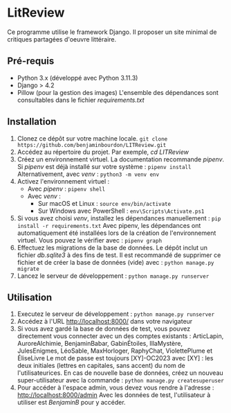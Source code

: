 # LitReview

Ce programme utilise le framework Django.
Il proposer un site minimal de critiques partagées d'oeuvre littéraire.

## Pré-requis

- Python 3.x (développé avec Python 3.11.3)
- Django > 4.2
- Pillow (pour la gestion des images)
L'ensemble des dépendances sont consultables dans le fichier *requirements.txt*

## Installation

1. Clonez ce dépôt sur votre machine locale.
``` git clone https://github.com/benjaminbourdon/LITReview.git ```
2. Accédez au répertoire du projet. Par exemple, *cd LITReview*
3. Créez un environnement virtuel.
La documentation recommande *pipenv*. 
Si *pipenv* est déjà installé sur votre système : 
``` pipenv install ```
Alternativement, avec *venv* :
``` python3 -m venv env ```
4. Activez l'environnement virtuel :
    + Avec *pipenv* : ```pipenv shell```
    + Avec *venv* : 
        + Sur macOS et Linux : ```source env/bin/activate```
        + Sur Windows avec PowerShell : ```env\Scripts\Activate.ps1```
5. Si vous avez choisi *venv*, installez les dépendances manuellement : 
```pip install -r requirements.txt```
Avec pipenv, les dépendances ont automatiquement été installées lors de la création de l'environnement virtuel. Vous pouvez le vérifier avec :
```pipenv graph```
6. Effectuez les migrations de la base de données.
Le dépôt inclut un fichier *db.sqlite3* à des fins de test.
Il est recommandé de supprimer ce fichier et de créer la base de données (vide) avec : 
```python manage.py migrate```
7. Lancez le serveur de développement : ```python manage.py runserver```

## Utilisation 

1. Executez le serveur de développement : ```python manage.py runserver```
2. Accédez à l'URL <http://localhost:8000/> dans votre navigateur
3. Si vous avez gardé la base de données de test, vous pouvez directement vous connecter avec un des comptes existants : ArticLapin, AuroreAlchimie, BenjaminBabar, GabinÉtoiles, IllaMystère, JulesEnigmes, LéoSable, MaxHorloger, RaphyChat, ViolettePlume et ÉliseLivre
Le mot de passe est toujours [XY]-OC2023 avec [XY] : les deux initiales (lettres en capitales, sans accent) du nom de l'utilisateurices.
En cas de nouvelle base de données, créez un nouveau super-utilisateur avec la commande :
```python manage.py createsuperuser```
4. Pour accéder à l'espace admin, vous devez vous rendre à l'adresse : <http://localhost:8000/admin>
Avec les données de test, l'utilisateur à utiliser est *BenjaminB* pour y accéder.
